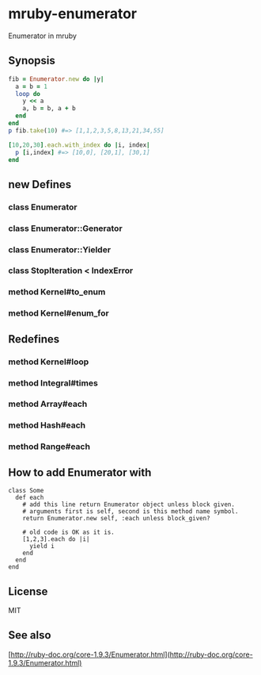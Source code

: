 # mruby-enumerator

Enumerator in mruby

## Synopsis

```ruby
fib = Enumerator.new do |y|
  a = b = 1
  loop do
    y << a
    a, b = b, a + b
  end
end
p fib.take(10) #=> [1,1,2,3,5,8,13,21,34,55]

[10,20,30].each.with_index do |i, index|
  p [i,index] #=> [10,0], [20,1], [30,1]
end
```

## new Defines  

### class Enumerator
### class Enumerator::Generator
### class Enumerator::Yielder
### class StopIteration < IndexError
### method Kernel#to_enum
### method Kernel#enum_for

## Redefines

### method Kernel#loop
### method Integral#times
### method Array#each
### method Hash#each
### method Range#each

## How to add Enumerator with 

```
class Some
  def each
    # add this line return Enumerator object unless block given.
    # arguments first is self, second is this method name symbol.
    return Enumerator.new self, :each unless block_given?

    # old code is OK as it is.
    [1,2,3].each do |i|
      yield i
    end
  end
end
```

## License

MIT

## See also

[http://ruby-doc.org/core-1.9.3/Enumerator.html](http://ruby-doc.org/core-1.9.3/Enumerator.html)

